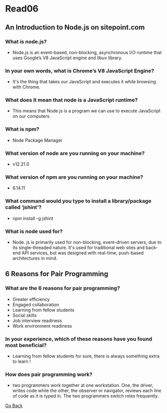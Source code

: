 # Read06

## An Introduction to Node.js on sitepoint.com

### What is node.js?
- Node.js is an event-based, non-blocking, asynchronous I/O runtime that uses Google’s V8 JavaScript engine and libuv library.

### In your own words, what is Chrome’s V8 JavaScript Engine?
- It's the thing that takes our JavaScript and executes it while browsing with Chrome.

### What does it mean that node is a JavaScript runtime?
- This means that Node.js is a program we can use to execute JavaScript on our computers.

### What is npm? 
- Node Package Manager

### What version of node are you running on your machine?
- v12.21.0

### What version of npm are you running on your machine?
- 6.14.11

### What command would you type to install a library/package called ‘jshint’?
- npm install -g jshint

### What is node used for?
- Node. js is primarily used for non-blocking, event-driven servers, due to its single-threaded nature. It's used for traditional web sites and back-end API services, but was designed with real-time, push-based architectures in mind.

## 6 Reasons for Pair Programming

### What are the 6 reasons for pair programming?
- Greater efficiency
- Engaged collaboration
- Learning from fellow students
- Social skills
- Job interview readiness
- Work environment readiness

### In your experience, which of these reasons have you found most beneficial?
- Learning from fellow students for sure, there is always something extra to learn ! 

### How does pair programming work?
- two programmers work together at one workstation. One, the driver, writes code while the other, the observer or navigator, reviews each line of code as it is typed in. The two programmers switch roles frequently.

[Go Back ](README.md)

